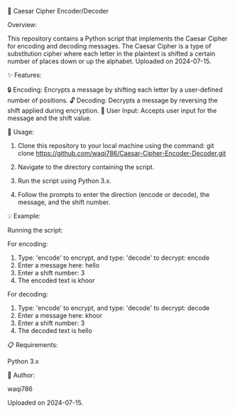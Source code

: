 📜 Caesar Cipher Encoder/Decoder


Overview:

This repository contains a Python script that implements the Caesar Cipher for encoding and decoding messages. The Caesar Cipher is a type of substitution cipher where each letter in the plaintext is shifted a certain number of places down or up the alphabet. Uploaded on 2024-07-15.


✨ Features:

🔒 Encoding: Encrypts a message by shifting each letter by a user-defined number of positions.
🔓 Decoding: Decrypts a message by reversing the shift applied during encryption.
🎯 User Input: Accepts user input for the message and the shift value.


🚀 Usage:

1. Clone this repository to your local machine using the command: git clone https://github.com/waqi786/Caesar-Cipher-Encoder-Decoder.git

2. Navigate to the directory containing the script.

3. Run the script using Python 3.x.

4. Follow the prompts to enter the direction (encode or decode), the message, and the shift number.



💡 Example:

Running the script:

For encoding:

1. Type: 'encode' to encrypt, and type: 'decode' to decrypt: encode
2. Enter a message here: hello
3. Enter a shift number: 3
4. The encoded text is khoor
   
For decoding:

1. Type: 'encode' to encrypt, and type: 'decode' to decrypt: decode
2. Enter a message here: khoor
3. Enter a shift number: 3
4. The decoded text is hello

   
📋 Requirements:

Python 3.x


👤 Author:

waqi786


Uploaded on 2024-07-15.

